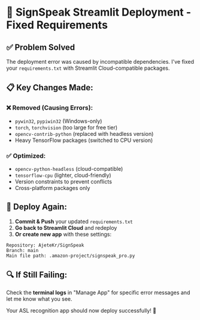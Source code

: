 # 🚀 SignSpeak Streamlit Deployment - Fixed Requirements

## ✅ Problem Solved
The deployment error was caused by incompatible dependencies. I've fixed your `requirements.txt` with Streamlit Cloud-compatible packages.

## 📋 Key Changes Made:

### ❌ **Removed (Causing Errors):**
- `pywin32`, `pypiwin32` (Windows-only)
- `torch`, `torchvision` (too large for free tier)
- `opencv-contrib-python` (replaced with headless version)
- Heavy TensorFlow packages (switched to CPU version)

### ✅ **Optimized:**
- `opencv-python-headless` (cloud-compatible)
- `tensorflow-cpu` (lighter, cloud-friendly)
- Version constraints to prevent conflicts
- Cross-platform packages only

## 🚀 Deploy Again:

1. **Commit & Push** your updated `requirements.txt`
2. **Go back to Streamlit Cloud** and redeploy
3. **Or create new app** with these settings:

```
Repository: AjeteKr/SignSpeak
Branch: main
Main file path: .amazon-project/signspeak_pro.py
```

## 🔍 **If Still Failing:**

Check the **terminal logs** in "Manage App" for specific error messages and let me know what you see.

Your ASL recognition app should now deploy successfully! 🎉